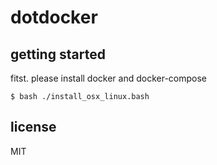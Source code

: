 # dotdocker

## getting started

fitst. please install docker and docker-compose

```
$ bash ./install_osx_linux.bash
```

## license

MIT
